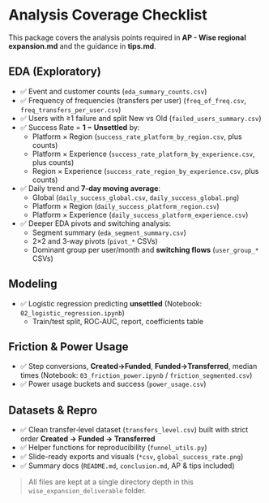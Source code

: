 
# Analysis Coverage Checklist

This package covers the analysis points required in **AP - Wise regional expansion.md** and the guidance in **tips.md**.

## EDA (Exploratory)
- ✅ Event and customer counts (`eda_summary_counts.csv`)
- ✅ Frequency of frequencies (transfers per user) (`freq_of_freq.csv`, `freq_transfers_per_user.csv`)
- ✅ Users with ≥1 failure and split New vs Old (`failed_users_summary.csv`)
- ✅ Success Rate = **1 − Unsettled** by:
  - Platform × Region (`success_rate_platform_by_region.csv`, plus counts)
  - Platform × Experience (`success_rate_platform_by_experience.csv`, plus counts)
  - Region × Experience (`success_rate_region_by_experience.csv`, plus counts)
- ✅ Daily trend and **7‑day moving average**:
  - Global (`daily_success_global.csv`, `daily_success_global.png`)
  - Platform × Region (`daily_success_platform_region.csv`)
  - Platform × Experience (`daily_success_platform_experience.csv`)
- ✅ Deeper EDA pivots and switching analysis:
  - Segment summary (`eda_segment_summary.csv`)
  - 2×2 and 3‑way pivots (`pivot_*` CSVs)
  - Dominant group per user/month and **switching flows** (`user_group_*` CSVs)

## Modeling
- ✅ Logistic regression predicting **unsettled** (Notebook: `02_logistic_regression.ipynb`)
  - Train/test split, ROC‑AUC, report, coefficients table

## Friction & Power Usage
- ✅ Step conversions, **Created→Funded**, **Funded→Transferred**, median times (Notebook: `03_friction_power.ipynb` / `friction_segmented.csv`)
- ✅ Power usage buckets and success (`power_usage.csv`)

## Datasets & Repro
- ✅ Clean transfer‑level dataset (`transfers_level.csv`) built with strict order **Created → Funded → Transferred**
- ✅ Helper functions for reproducibility (`funnel_utils.py`)
- ✅ Slide-ready exports and visuals (`*csv`, `global_success_rate.png`)
- ✅ Summary docs (`README.md`, `conclusion.md`, AP & tips included)

> All files are kept at a single directory depth in this `wise_expansion_deliverable` folder.
